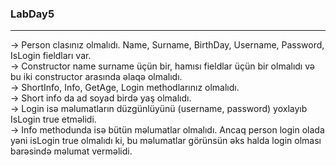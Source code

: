 ### LabDay5
<hr>
->  Person clasınız olmalıdı. Name, Surname, BirthDay, Username, Password, IsLogin fieldları var.<br>
-> Constructor name surname üçün bir, hamısı fieldlar üçün bir olmalıdı və bu iki constructor arasında əlaqə olmalıdı. <br>
-> ShortInfo, Info, GetAge, Login methodlarınız olmalıdı. <br>
-> Short info da ad soyad birdə yaş olmalıdı.<br>
-> Login isə məlumatların düzgünlüyünü (username, password) yoxlayıb IsLogin true etməlidi. <br>
-> Info methodunda isə bütün məlumatlar olmalıdı. Ancaq person login olada yəni isLogin true olmalıdı ki, bu məlumatlar görünsün əks halda login olması barəsində məlumat verməlidi.
